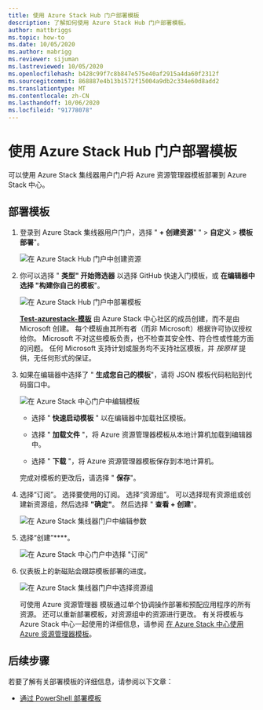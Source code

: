 ```yaml
---
title: 使用 Azure Stack Hub 门户部署模板
description: 了解如何使用 Azure Stack Hub 门户部署模板。
author: mattbriggs
ms.topic: how-to
ms.date: 10/05/2020
ms.author: mabrigg
ms.reviewer: sijuman
ms.lastreviewed: 10/05/2020
ms.openlocfilehash: b428c99f7c8b847e575e40af2915a4da60f2312f
ms.sourcegitcommit: 868887e4b13b1572f15004a9db2c334e60d8add2
ms.translationtype: MT
ms.contentlocale: zh-CN
ms.lasthandoff: 10/06/2020
ms.locfileid: "91778078"
---
```

# <a name="deploy-a-template-using-the-portal-in-azure-stack-hub"></a>使用 Azure Stack Hub 门户部署模板

可以使用 Azure Stack 集线器用户门户将 Azure 资源管理器模板部署到 Azure Stack 中心。

## <a name="to-deploy-a-template"></a>部署模板

1. 登录到 Azure Stack 集线器用户门户，选择 " **+ 创建资源**" "  >  **自定义**  >  **模板部署**"。

   ![在 Azure Stack Hub 门户中创建资源](media/azure-stack-deploy-template-portal/template-deploy1.png)

2. 你可以选择 " **类型" 开始筛选器** 以选择 GitHub 快速入门模板，或 **在编辑器中选择 "构建你自己的模板**"。

   ![在 Azure Stack Hub 门户中部署模板](media/azure-stack-deploy-template-portal/template-deploy2.png)

    [**Test-azurestack-模板**](https://github.com/Azure/AzureStack-QuickStart-Templates) 由 Azure Stack 中心社区的成员创建，而不是由 Microsoft 创建。 每个模板由其所有者（而非 Microsoft）根据许可协议授权给你。 Microsoft 不对这些模板负责，也不检查其安全性、符合性或性能方面的问题。 任何 Microsoft 支持计划或服务均不支持社区模板，并 *按原样* 提供，无任何形式的保证。

3. 如果在编辑器中选择了 " **生成您自己的模板**"，请将 JSON 模板代码粘贴到代码窗口中。

   ![在 Azure Stack 中心门户中编辑模板](media/azure-stack-deploy-template-portal/template-deploy3.png)

    - 选择 " **快速启动模板** " 以在编辑器中加载社区模板。

    - 选择 " **加载文件** "，将 Azure 资源管理器模板从本地计算机加载到编辑器中。

    - 选择 " **下载** "，将 Azure 资源管理器模板保存到本地计算机。

    完成对模板的更改后，请选择 " **保存**"。

4. 选择“订阅”。 选择要使用的订阅。 选择“资源组”。 可以选择现有资源组或创建新资源组，然后选择 **"确定"**。 然后选择 " **查看 + 创建**"。

   ![在 Azure Stack 集线器门户中编辑参数](media/azure-stack-deploy-template-portal/template-deploy4.png)

5. 选择“创建”****。

   ![在 Azure Stack 中心门户中选择 "订阅"](media/azure-stack-deploy-template-portal/template-deploy5.png)

6. 仪表板上的新磁贴会跟踪模板部署的进度。

   ![在 Azure Stack 集线器门户中选择资源组](media/azure-stack-deploy-template-portal/template-deploy6.png)

   可使用 Azure 资源管理器 模板通过单个协调操作部署和预配应用程序的所有资源。 还可以重新部署模板，对资源组中的资源进行更改。 有关将模板与 Azure Stack 中心一起使用的详细信息，请参阅 [在 Azure Stack 中心使用 Azure 资源管理器模板](azure-stack-arm-templates.md)。

## <a name="next-steps"></a>后续步骤

若要了解有关部署模板的详细信息，请参阅以下文章：

- [通过 PowerShell 部署模板](azure-stack-deploy-template-powershell.md)
